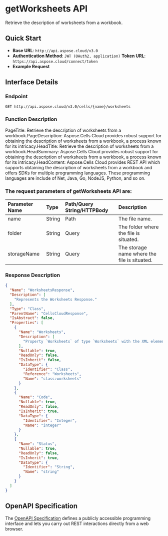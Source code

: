 # **getWorksheets API**

Retrieve the description of worksheets from a workbook. 

## **Quick Start**

- **Base URL**: `http://api.aspose.cloud/v3.0`
- **Authentication Method**: `JWT (OAuth2, application)`  **Token URL**: `https://api.aspose.cloud/connect/token`
- **Example Request** 
<script src="https://gist.github.com/aspose-cells-cloud-gists/8a5b324fdf3e574dbd747c1a1e24b05d.js?file=Example30_GetWorksheets.cs"></script>

## **Interface Details**

### **Endpoint** 

```
GET http://api.aspose.cloud/v3.0/cells/{name}/worksheets
```

### **Function Description**
PageTitle: Retrieve the description of worksheets from a workbook.PageDescription: Aspose.Cells Cloud provides robust support for obtaining the description of worksheets from a workbook, a process known for its intricacy.HeadTitle: Retrieve the description of worksheets from a workbook.HeadSummary: Aspose.Cells Cloud provides robust support for obtaining the description of worksheets from a workbook, a process known for its intricacy.HeadContent: Aspose.Cells Cloud provides REST API which supports obtaining the description of worksheets from a workbook and offers SDKs for multiple programming languages. These programming languages are include of Net, Java, Go, NodeJS, Python, and so on.

### The request parameters of **getWorksheets** API are: 

| Parameter Name | Type | Path/Query String/HTTPBody | Description | 
| :- | :- | :- |:- | 
|name|String|Path|The file name.|
|folder|String|Query|The folder where the file is situated.|
|storageName|String|Query|The storage name where the file is situated.|


### **Response Description**
```json
{
  "Name": "WorksheetsResponse",
  "Description": [
    "Represents the Worksheets Response."
  ],
  "Type": "Class",
  "ParentName": "CellsCloudResponse",
  "IsAbstract": false,
  "Properties": [
    {
      "Name": "Worksheets",
      "Description": [
        "Property `Worksheets` of type `Worksheets` with the XML element name \"worksheets\" is defined in the class."
      ],
      "Nullable": true,
      "ReadOnly": false,
      "IsInherit": false,
      "DataType": {
        "Identifier": "Class",
        "Reference": "Worksheets",
        "Name": "class:worksheets"
      }
    },
    {
      "Name": "Code",
      "Nullable": true,
      "ReadOnly": false,
      "IsInherit": true,
      "DataType": {
        "Identifier": "Integer",
        "Name": "integer"
      }
    },
    {
      "Name": "Status",
      "Nullable": true,
      "ReadOnly": false,
      "IsInherit": true,
      "DataType": {
        "Identifier": "String",
        "Name": "string"
      }
    }
  ]
}
```

## OpenAPI Specification

The [OpenAPI Specification](https://reference.aspose.cloud/cells/#/WorksheetsController/GetWorksheets) defines a publicly accessible programming interface and lets you carry out REST interactions directly from a web browser.

